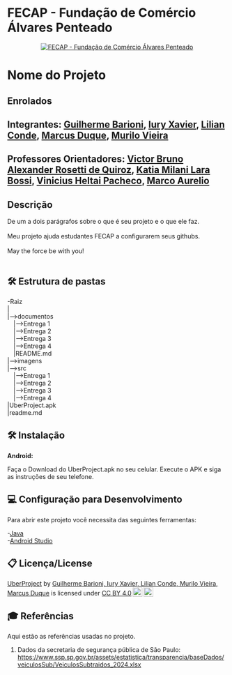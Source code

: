 
# FECAP - Fundação de Comércio Álvares Penteado

<p align="center">
<a href= "https://www.fecap.br/"><img src="https://encrypted-tbn0.gstatic.com/images?q=tbn:ANd9GcRhZPrRa89Kma0ZZogxm0pi-tCn_TLKeHGVxywp-LXAFGR3B1DPouAJYHgKZGV0XTEf4AE&usqp=CAU" alt="FECAP - Fundação de Comércio Álvares Penteado" border="0"></a>
</p>

# Nome do Projeto

## Enrolados

## Integrantes: <a href="https://www.linkedin.com/in/guilhermebarioni/">Guilherme Barioni</a>, <a href="https://www.linkedin.com/in/iury-xavier-03699430a/">Iury Xavier</a>, <a href="https://www.linkedin.com/in/lilian-mercedes-paye-conde-894051333//">Lilian Conde</a>, <a href="https://www.linkedin.com/in/marcus-vin%C3%ADcius-miranda-duque-8987a5322/">Marcus Duque</a>, <a href="https://www.linkedin.com/in/murilodesouzavieira/">Murilo Vieira</a>

## Professores Orientadores: <a href="https://www.linkedin.com/in/victorbarq/">Victor Bruno Alexander Rosetti de Quiroz</a>, <a href="https://www.linkedin.com/in//">Katia Milani Lara Bossi</a>, <a href="https://www.linkedin.com/in//">Vinicius Heltai Pacheco</a>, <a href="https://www.linkedin.com/in/marco-aurelio-lima-barbosa/"> Marco Aurelio</a>

## Descrição

De um a dois parágrafos sobre o que é seu projeto e o que ele faz.
<br><br>
Meu projeto ajuda estudantes FECAP a configurarem seus githubs.
<br><br>
May the force be with you!
<br><br>

## 🛠 Estrutura de pastas

-Raiz<br>
|<br>
|-->documentos<br>
  &emsp;|-->Entrega 1<br>
  &emsp;|-->Entrega 2<br>
  &emsp;|-->Entrega 3<br>
  &emsp;|-->Entrega 4<br>
  &emsp;|README.md<br>
|-->imagens<br>
|-->src<br>
  &emsp;|-->Entrega 1<br>
  &emsp;|-->Entrega 2<br>
  &emsp;|-->Entrega 3<br>
  &emsp;|-->Entrega 4<br>
|UberProject.apk<br>
|readme.md<br>

## 🛠 Instalação

<b>Android:</b>

Faça o Download do UberProject.apk no seu celular.
Execute o APK e siga as instruções de seu telefone.


## 💻 Configuração para Desenvolvimento

Para abrir este projeto você necessita das seguintes ferramentas:

-<a href="https://www.java.com/pt-BR/">Java</a><br>
-<a href="https://developer.android.com/studio?hl=pt-br">Android Studio</a>

## 📋 Licença/License
<p xmlns:cc="http://creativecommons.org/ns#" xmlns:dct="http://purl.org/dc/terms/"><a property="dct:title" rel="cc:attributionURL" href="https://github.com/2025-1-NCC3/Projeto17">UberProject</a> by <a rel="cc:attributionURL dct:creator" property="cc:attributionName" href="https://github.com/orgs/2025-1-NCC3/teams/grupo17">Guilherme Barioni, Iury Xavier, Lilian Conde, Murilo Vieira, Marcus Duque</a> is licensed under <a href="https://creativecommons.org/licenses/by/4.0/?ref=chooser-v1" target="_blank" rel="license noopener noreferrer" style="display:inline-block;">CC BY 4.0<img style="height:22px!important;margin-left:3px;vertical-align:text-bottom;" src="https://mirrors.creativecommons.org/presskit/icons/cc.svg?ref=chooser-v1" alt=""><img style="height:22px!important;margin-left:3px;vertical-align:text-bottom;" src="https://mirrors.creativecommons.org/presskit/icons/by.svg?ref=chooser-v1" alt=""></a></p> 

## 🎓 Referências

Aqui estão as referências usadas no projeto.

1. Dados da secretaria de segurança pública de São Paulo: <https://www.ssp.sp.gov.br/assets/estatistica/transparencia/baseDados/veiculosSub/VeiculosSubtraidos_2024.xlsx>
